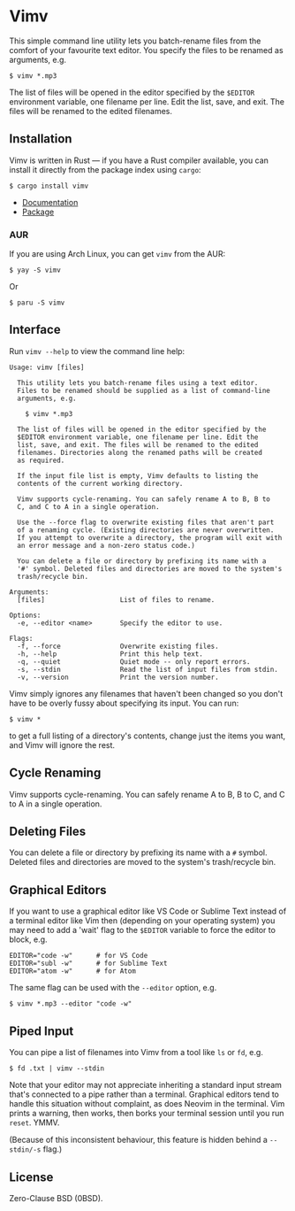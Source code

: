 # Vimv

[1]: https://www.dmulholl.com/dev/vimv.html
[2]: https://crates.io/crates/vimv



This simple command line utility lets you batch-rename files from the comfort of your favourite text editor. You specify the files to be renamed as arguments, e.g.

    $ vimv *.mp3

The list of files will be opened in the editor specified by the `$EDITOR` environment variable, one filename per line. Edit the list, save, and exit. The files will be renamed to the edited filenames.



## Installation

Vimv is written in Rust &mdash; if you have a Rust compiler available, you can install it directly from the package index using `cargo`:

    $ cargo install vimv

* [Documentation][1]
* [Package][2]

### AUR

If you are using Arch Linux, you can get `vimv` from the AUR:

    $ yay -S vimv

Or

    $ paru -S vimv



## Interface

Run `vimv --help` to view the command line help:

    Usage: vimv [files]

      This utility lets you batch-rename files using a text editor.
      Files to be renamed should be supplied as a list of command-line
      arguments, e.g.

        $ vimv *.mp3

      The list of files will be opened in the editor specified by the
      $EDITOR environment variable, one filename per line. Edit the
      list, save, and exit. The files will be renamed to the edited
      filenames. Directories along the renamed paths will be created
      as required.

      If the input file list is empty, Vimv defaults to listing the
      contents of the current working directory.

      Vimv supports cycle-renaming. You can safely rename A to B, B to
      C, and C to A in a single operation.

      Use the --force flag to overwrite existing files that aren't part
      of a renaming cycle. (Existing directories are never overwritten.
      If you attempt to overwrite a directory, the program will exit with
      an error message and a non-zero status code.)

      You can delete a file or directory by prefixing its name with a
      '#' symbol. Deleted files and directories are moved to the system's
      trash/recycle bin.

    Arguments:
      [files]                   List of files to rename.

    Options:
      -e, --editor <name>       Specify the editor to use.

    Flags:
      -f, --force               Overwrite existing files.
      -h, --help                Print this help text.
      -q, --quiet               Quiet mode -- only report errors.
      -s, --stdin               Read the list of input files from stdin.
      -v, --version             Print the version number.

Vimv simply ignores any filenames that haven't been changed so you don't have to be overly fussy
about specifying its input. You can run:

    $ vimv *

to get a full listing of a directory's contents, change just the items you want, and Vimv will
ignore the rest.



## Cycle Renaming

Vimv supports cycle-renaming. You can safely rename A to B, B to C, and C to A in a single operation.



## Deleting Files

You can delete a file or directory by prefixing its name with a `#` symbol.
Deleted files and directories are moved to the system's trash/recycle bin.



## Graphical Editors

If you want to use a graphical editor like VS Code or Sublime Text instead of a terminal editor like Vim then (depending on your operating system) you may need to add a 'wait' flag to the `$EDITOR` variable to force the editor to block, e.g.

    EDITOR="code -w"      # for VS Code
    EDITOR="subl -w"      # for Sublime Text
    EDITOR="atom -w"      # for Atom

The same flag can be used with the `--editor` option, e.g.

    $ vimv *.mp3 --editor "code -w"



## Piped Input

You can pipe a list of filenames into Vimv from a tool like `ls` or `fd`, e.g.

    $ fd .txt | vimv --stdin

Note that your editor may not appreciate inheriting a standard input stream that's connected to a pipe rather than a terminal.
Graphical editors tend to handle this situation without complaint, as does Neovim in the terminal.
Vim prints a warning, then works, then borks your terminal session until you run `reset`. YMMV.

(Because of this inconsistent behaviour, this feature is hidden behind a `--stdin/-s` flag.)



## License

Zero-Clause BSD (0BSD).
